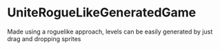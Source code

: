 # UniteRogueLikeGeneratedGame
Made using a roguelike approach, levels can be easily generated by just drag and dropping sprites
